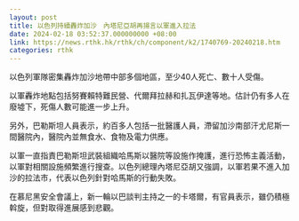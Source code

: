 ```yaml
---
layout: post
title: 以色列持續轟炸加沙　內塔尼亞胡再揚言以軍進入拉法
date: 2024-02-18 03:52:37.000000000 +08:00
link: https://news.rthk.hk/rthk/ch/component/k2/1740769-20240218.htm
categories: rthk
---
```


以色列軍隊密集轟炸加沙地帶中部多個地區，至少40人死亡、數十人受傷。

以軍轟炸地點包括努賽賴特難民營、代爾拜拉赫和扎瓦伊達等地。估計仍有多人在廢墟下，死傷人數可能進一步上升。

另外，巴勒斯坦人員表示，約百多人包括一批醫護人員，滯留加沙南部汗尤尼斯一間醫院內，醫院內並無食水、食物及電力供應。

以軍一直指責巴勒斯坦武裝組織哈馬斯以醫院等設施作掩護，進行恐怖主義活動，以軍對相關設施頻繁進行搜查。以色列總理內塔尼亞胡又強調，以軍若果不進入加沙的拉法市，代表以色列針對哈馬斯的行動失敗。

在慕尼黑安全會議上，新一輪以巴談判主持之一的卡塔爾，有官員表示，雖仍積極斡旋，但對取得進展感到悲觀。
